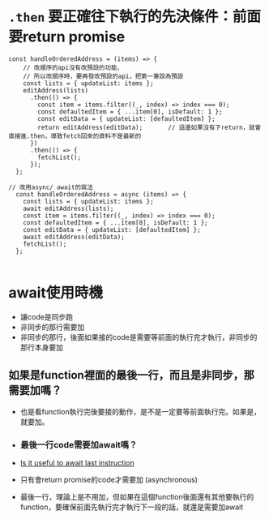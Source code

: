 # `.then` 要正確往下執行的先決條件：前面要return promise

```
const handleOrderedAddress = (items) => {
    // 改順序的api沒有改預設的功能，
    // 所以改順序時，要再發改預設的api，把第一筆設為預設
    const lists = { updateList: items };
    editAddress(lists)
      .then(() => {
        const item = items.filter((_, index) => index === 0);
        const defaultedItem = { ...item[0], isDefault: 1 };
        const editData = { updateList: [defaultedItem] };
        return editAddress(editData);       // 這邊如果沒有下return，就會直接進.then，導致fetch回來的資料不是最新的
      })
      .then(() => {
        fetchList();
      });
  };

// 改用async/ await的寫法
  const handleOrderedAddress = async (items) => {
    const lists = { updateList: items };
    await editAddress(lists);
    const item = items.filter((_, index) => index === 0);
    const defaultedItem = { ...item[0], isDefault: 1 };
    const editData = { updateList: [defaultedItem] };
    await editAddress(editData);
    fetchList();
  };


```

# await使用時機

- 讓code是同步跑
- 非同步的那行需要加
- 非同步的那行，後面如果接的code是需要等前面的執行完才執行，非同步的那行本身要加

## 如果是function裡面的最後一行，而且是非同步，那需要加嗎？
- 也是看function執行完後要接的動作，是不是一定要等前面執行完。如果是，就要加。
- ### 最後一行code需要加await嗎？

- [Is it useful to await last instruction](https://stackoverflow.com/questions/55400403/is-it-useful-to-await-last-instruction)

- 只有會return promise的code才需要加 (asynchronous)
- 最後一行，理論上是不用加，但如果在這個function後面還有其他要執行的function，要確保前面先執行完才執行下一段的話，就還是需要加await


